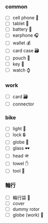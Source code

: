 ### common

- [ ] cell phone :iphone:
- [ ] tablet :iphone:
- [ ] battery :battery:
- [ ] earphone :headphones:
- [ ] wallet :moneybag:
- [ ] card case :card_file_box:
- [ ] pouch :briefcase:
- [ ] key :key:
- [ ] watch :watch:

### work

- [ ] card :card_file_box:
- [ ] connector

### bike

- [ ] light :flashlight:
- [ ] lock :lock:
- [ ] globe :raised_hands:
- [ ] glass :dark_sunglasses:
- [ ] head :military_helmet:
- [ ] towel :hand:
- [ ] tool :toolbox:

### 輪行
- [ ] 輪行袋 :handbag:
- [ ] cover
- [ ] dummy rotor
- [ ] globe (work) :raised_hands:
